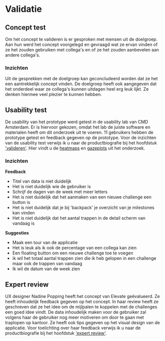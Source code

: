 # Validatie

## Concept test

Om het concept te valideren is er gesproken met mensen uit de doelgroep. Aan hun werd het concept voorgelegd en gevraagd wat ze ervan vinden of ze het zouden gebruiken met collega's en of ze het zouden aanbevelen aan andere collega's. 

### Inzichten

Uit de gesprekken met de doelgroep kan geconcludeerd worden dat ze het een aantrekkelijk concept vinden. De doelgroep heeft ook aangegeven dat het onderdeel waar ze collega's kunnen uitdagen heel erg leuk lijkt. Ze denken hiermee veel plezier te kunnen hebben.

## Usability test

De usability van het prototype werd getest in de usability lab van CMD Amsterdam. Er is hiervoor gekozen, omdat het lab de juiste software en materialen heeft om dit onderzoek uit te voeren. 11 gebruikers hebben de prototype getest en feedback gegeven op de prototype. Voor de inzichten van de usability test verwijs ik u naar de productbiografie bij  het hoofdstuk ['valideren'](https://s-sontoidjojo.gitbook.io/productbiografie/prototype-and-test/valideren). Hier vindt u de [heatmaps](https://s-sontoidjojo.gitbook.io/productbiografie/prototype-and-test/valideren/heatmaps) en [gazeplots](https://s-sontoidjojo.gitbook.io/productbiografie/prototype-and-test/valideren/gazeplots) uit het onderzoek.

### Inzichten

**Feedback**

* Titel van data is niet duidelijk
* Het is niet duidelijk wie de gebruiker is
* Schrijf de dagen van de week met meer letters
* Het is niet duidelijk dat het aanmaken van een nieuwe challenge een button is
* Het is niet duidelijk dat je bij 'backpack' je overzicht van je milestones kan vinden
* Het is niet duidelijk dat het aantal trappen in de detail scherm van vandaag is

**Suggesties**

* Maak een tour van de applicatie
* Het is leuk als ik ook de percentage van een collega kan zien
* Een floating button om een nieuwe challenge toe te voegen
* ik wil het totaal aantal trappen zien die ik heb gelopen in een challenge maar ook de trappen van vandaag
* Ik wil de datum van de week zien

## Expert review

UX designer Nadine Popping heeft het concept van Elevate geëvalueerd. Ze heeft inhoudelijk feedback gegeven op het concept. In haar review heeft ze geschreven dat ze het idee om de mijlpalen te koppelen met de challenges een goed idee vindt. De data inhoudelijk maken voor de gebruiker zal volgens haar de gebruiker nog meer motiveren om door te gaan met traplopen op kantoor. Ze heeft ook tips gegeven op het visual design van de applicatie. Voor toelichting over haar feedback verwijs ik u naar de productbiografie bij het hoofdstuk ['expert review'](https://s-sontoidjojo.gitbook.io/productbiografie/prototype-and-test/expert-review).

